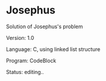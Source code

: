 # Josephus
Solution of Josephus's problem

Version: 1.0

Language: C, using linked list structure

Program: CodeBlock

Status: editing..
